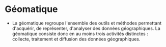# Géomatique

- La géomatique regroupe l'ensemble des outils et méthodes permettant d'acquérir, de représenter, d'analyser des données géographiques. La géomatique consiste donc en au moins trois activités distinctes : collecte, traitement et diffusion des données géographiques. 
